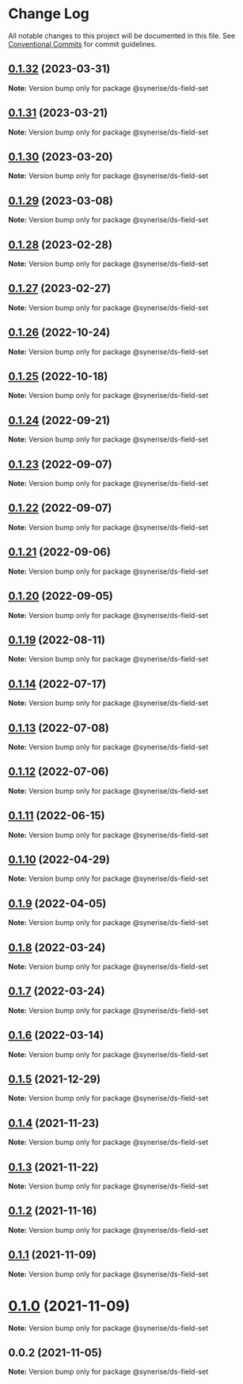 # Change Log

All notable changes to this project will be documented in this file.
See [Conventional Commits](https://conventionalcommits.org) for commit guidelines.

## [0.1.32](https://github.com/Synerise/synerise-design/compare/@synerise/ds-field-set@0.1.31...@synerise/ds-field-set@0.1.32) (2023-03-31)

**Note:** Version bump only for package @synerise/ds-field-set





## [0.1.31](https://github.com/Synerise/synerise-design/compare/@synerise/ds-field-set@0.1.30...@synerise/ds-field-set@0.1.31) (2023-03-21)

**Note:** Version bump only for package @synerise/ds-field-set





## [0.1.30](https://github.com/Synerise/synerise-design/compare/@synerise/ds-field-set@0.1.29...@synerise/ds-field-set@0.1.30) (2023-03-20)

**Note:** Version bump only for package @synerise/ds-field-set





## [0.1.29](https://github.com/Synerise/synerise-design/compare/@synerise/ds-field-set@0.1.28...@synerise/ds-field-set@0.1.29) (2023-03-08)

**Note:** Version bump only for package @synerise/ds-field-set





## [0.1.28](https://github.com/Synerise/synerise-design/compare/@synerise/ds-field-set@0.1.27...@synerise/ds-field-set@0.1.28) (2023-02-28)

**Note:** Version bump only for package @synerise/ds-field-set





## [0.1.27](https://github.com/Synerise/synerise-design/compare/@synerise/ds-field-set@0.1.26...@synerise/ds-field-set@0.1.27) (2023-02-27)

**Note:** Version bump only for package @synerise/ds-field-set





## [0.1.26](https://github.com/Synerise/synerise-design/compare/@synerise/ds-field-set@0.1.25...@synerise/ds-field-set@0.1.26) (2022-10-24)

**Note:** Version bump only for package @synerise/ds-field-set





## [0.1.25](https://github.com/Synerise/synerise-design/compare/@synerise/ds-field-set@0.1.24...@synerise/ds-field-set@0.1.25) (2022-10-18)

**Note:** Version bump only for package @synerise/ds-field-set





## [0.1.24](https://github.com/Synerise/synerise-design/compare/@synerise/ds-field-set@0.1.23...@synerise/ds-field-set@0.1.24) (2022-09-21)

**Note:** Version bump only for package @synerise/ds-field-set





## [0.1.23](https://github.com/Synerise/synerise-design/compare/@synerise/ds-field-set@0.1.22...@synerise/ds-field-set@0.1.23) (2022-09-07)

**Note:** Version bump only for package @synerise/ds-field-set





## [0.1.22](https://github.com/Synerise/synerise-design/compare/@synerise/ds-field-set@0.1.21...@synerise/ds-field-set@0.1.22) (2022-09-07)

**Note:** Version bump only for package @synerise/ds-field-set





## [0.1.21](https://github.com/Synerise/synerise-design/compare/@synerise/ds-field-set@0.1.20...@synerise/ds-field-set@0.1.21) (2022-09-06)

**Note:** Version bump only for package @synerise/ds-field-set





## [0.1.20](https://github.com/Synerise/synerise-design/compare/@synerise/ds-field-set@0.1.19...@synerise/ds-field-set@0.1.20) (2022-09-05)

**Note:** Version bump only for package @synerise/ds-field-set





## [0.1.19](https://github.com/Synerise/synerise-design/compare/@synerise/ds-field-set@0.1.14...@synerise/ds-field-set@0.1.19) (2022-08-11)

**Note:** Version bump only for package @synerise/ds-field-set





## [0.1.14](https://github.com/Synerise/synerise-design/compare/@synerise/ds-field-set@0.1.13...@synerise/ds-field-set@0.1.14) (2022-07-17)

**Note:** Version bump only for package @synerise/ds-field-set





## [0.1.13](https://github.com/Synerise/synerise-design/compare/@synerise/ds-field-set@0.1.12...@synerise/ds-field-set@0.1.13) (2022-07-08)

**Note:** Version bump only for package @synerise/ds-field-set





## [0.1.12](https://github.com/Synerise/synerise-design/compare/@synerise/ds-field-set@0.1.11...@synerise/ds-field-set@0.1.12) (2022-07-06)

**Note:** Version bump only for package @synerise/ds-field-set





## [0.1.11](https://github.com/Synerise/synerise-design/compare/@synerise/ds-field-set@0.1.10...@synerise/ds-field-set@0.1.11) (2022-06-15)

**Note:** Version bump only for package @synerise/ds-field-set





## [0.1.10](https://github.com/Synerise/synerise-design/compare/@synerise/ds-field-set@0.1.9...@synerise/ds-field-set@0.1.10) (2022-04-29)

**Note:** Version bump only for package @synerise/ds-field-set





## [0.1.9](https://github.com/Synerise/synerise-design/compare/@synerise/ds-field-set@0.1.8...@synerise/ds-field-set@0.1.9) (2022-04-05)

**Note:** Version bump only for package @synerise/ds-field-set





## [0.1.8](https://github.com/Synerise/synerise-design/compare/@synerise/ds-field-set@0.1.7...@synerise/ds-field-set@0.1.8) (2022-03-24)

**Note:** Version bump only for package @synerise/ds-field-set





## [0.1.7](https://github.com/Synerise/synerise-design/compare/@synerise/ds-field-set@0.1.6...@synerise/ds-field-set@0.1.7) (2022-03-24)

**Note:** Version bump only for package @synerise/ds-field-set





## [0.1.6](https://github.com/Synerise/synerise-design/compare/@synerise/ds-field-set@0.1.5...@synerise/ds-field-set@0.1.6) (2022-03-14)

**Note:** Version bump only for package @synerise/ds-field-set





## [0.1.5](https://github.com/Synerise/synerise-design/compare/@synerise/ds-field-set@0.1.4...@synerise/ds-field-set@0.1.5) (2021-12-29)

**Note:** Version bump only for package @synerise/ds-field-set





## [0.1.4](https://github.com/Synerise/synerise-design/compare/@synerise/ds-field-set@0.1.3...@synerise/ds-field-set@0.1.4) (2021-11-23)

**Note:** Version bump only for package @synerise/ds-field-set





## [0.1.3](https://github.com/Synerise/synerise-design/compare/@synerise/ds-field-set@0.1.2...@synerise/ds-field-set@0.1.3) (2021-11-22)

**Note:** Version bump only for package @synerise/ds-field-set





## [0.1.2](https://github.com/Synerise/synerise-design/compare/@synerise/ds-field-set@0.1.1...@synerise/ds-field-set@0.1.2) (2021-11-16)

**Note:** Version bump only for package @synerise/ds-field-set





## [0.1.1](https://github.com/Synerise/synerise-design/compare/@synerise/ds-field-set@0.0.2...@synerise/ds-field-set@0.1.1) (2021-11-09)

**Note:** Version bump only for package @synerise/ds-field-set





# [0.1.0](https://github.com/Synerise/synerise-design/compare/@synerise/ds-field-set@0.0.2...@synerise/ds-field-set@0.1.0) (2021-11-09)

**Note:** Version bump only for package @synerise/ds-field-set





## 0.0.2 (2021-11-05)

**Note:** Version bump only for package @synerise/ds-field-set
